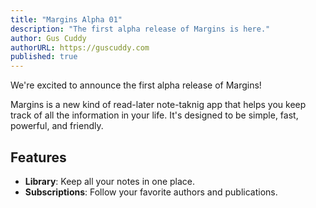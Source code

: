 ```yaml
---
title: "Margins Alpha 01"
description: "The first alpha release of Margins is here."
author: Gus Cuddy
authorURL: https://guscuddy.com
published: true
---
```


We're excited to announce the first alpha release of Margins!

Margins is a new kind of read-later note-taknig app that helps you keep track of all the information in your life. It's designed to be simple, fast, powerful, and friendly.

## Features

- **Library**: Keep all your notes in one place.
- **Subscriptions**: Follow your favorite authors and publications.
